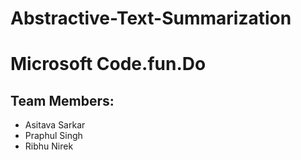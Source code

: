 # Abstractive-Text-Summarization

# Microsoft Code.fun.Do

## Team Members:
* Asitava Sarkar  
* Praphul Singh  
* Ribhu Nirek

